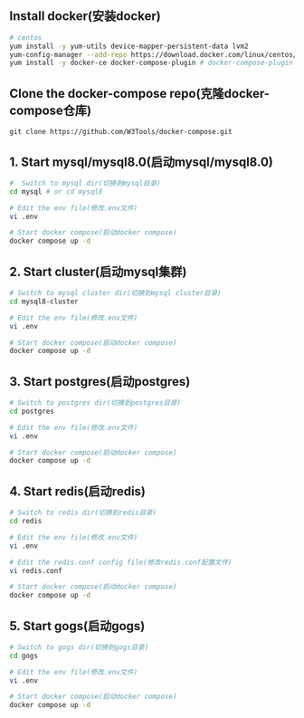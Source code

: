 ##  Install docker(安装docker)
```bash
# centos
yum install -y yum-utils device-mapper-persistent-data lvm2
yum-config-manager --add-repo https://download.docker.com/linux/centos/docker-ce.repo
yum install -y docker-ce docker-compose-plugin # docker-compose-plugin for use <docker compose>
```

## Clone the docker-compose repo(克隆docker-compose仓库)
```
git clone https://github.com/W3Tools/docker-compose.git
```

## 1. Start mysql/mysql8.0(启动mysql/mysql8.0)
```bash
#  Switch to mysql dir(切换到mysql目录)
cd mysql # or cd mysql8

# Edit the env file(修改.env文件)
vi .env

# Start docker compose(启动docker compose)
docker compose up -d
```

## 2. Start cluster(启动mysql集群)
```bash
# Switch to mysql cluster dir(切换到mysql cluster目录)
cd mysql8-cluster

# Edit the env file(修改.env文件)
vi .env

# Start docker compose(启动docker compose)
docker compose up -d
```

## 3. Start postgres(启动postgres)
```bash
# Switch to postgres dir(切换到postgres目录)
cd postgres

# Edit the env file(修改.env文件)
vi .env

# Start docker compose(启动docker compose)
docker compose up -d
```

## 4. Start redis(启动redis)
```bash
# Switch to redis dir(切换到redis目录)
cd redis

# Edit the env file(修改.env文件)
vi .env

# Edit the redis.conf config file(修改redis.conf配置文件)
vi redis.conf

# Start docker compose(启动docker compose)
docker compose up -d
```

## 5. Start gogs(启动gogs)
```bash
# Switch to gogs dir(切换到gogs目录)
cd gogs

# Edit the env file(修改.env文件)
vi .env

# Start docker compose(启动docker compose)
docker compose up -d
```